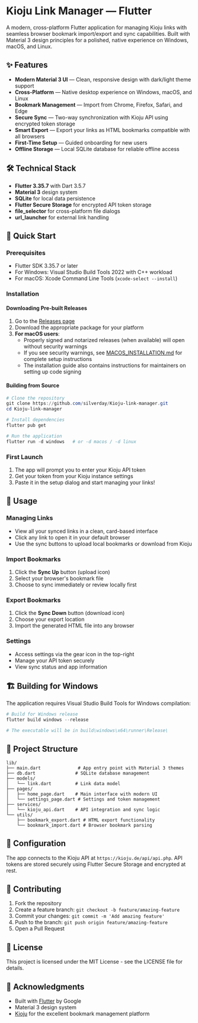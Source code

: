 # Kioju Link Manager — Flutter

A modern, cross-platform Flutter application for managing Kioju links with seamless browser bookmark import/export and sync capabilities. Built with Material 3 design principles for a polished, native experience on Windows, macOS, and Linux.

## ✨ Features

- **Modern Material 3 UI** — Clean, responsive design with dark/light theme support
- **Cross-Platform** — Native desktop experience on Windows, macOS, and Linux
- **Bookmark Management** — Import from Chrome, Firefox, Safari, and Edge
- **Secure Sync** — Two-way synchronization with Kioju API using encrypted token storage
- **Smart Export** — Export your links as HTML bookmarks compatible with all browsers
- **First-Time Setup** — Guided onboarding for new users
- **Offline Storage** — Local SQLite database for reliable offline access

## 🛠 Technical Stack

- **Flutter 3.35.7** with Dart 3.5.7
- **Material 3** design system
- **SQLite** for local data persistence
- **Flutter Secure Storage** for encrypted API token storage
- **file_selector** for cross-platform file dialogs
- **url_launcher** for external link handling

## 🚀 Quick Start

### Prerequisites
- Flutter SDK 3.35.7 or later
- For Windows: Visual Studio Build Tools 2022 with C++ workload
- For macOS: Xcode Command Line Tools (`xcode-select --install`)

### Installation

#### Downloading Pre-built Releases
1. Go to the [Releases page](https://github.com/SilverDay/Kioju-link-manager/releases)
2. Download the appropriate package for your platform
3. **For macOS users**: 
   - Properly signed and notarized releases (when available) will open without security warnings
   - If you see security warnings, see [MACOS_INSTALLATION.md](MACOS_INSTALLATION.md) for complete setup instructions
   - The installation guide also contains instructions for maintainers on setting up code signing

#### Building from Source
```powershell
# Clone the repository
git clone https://github.com/silverday/Kioju-link-manager.git
cd Kioju-link-manager

# Install dependencies
flutter pub get

# Run the application
flutter run -d windows   # or -d macos / -d linux
```

### First Launch
1. The app will prompt you to enter your Kioju API token
2. Get your token from your Kioju instance settings
3. Paste it in the setup dialog and start managing your links!

## 📱 Usage

### Managing Links
- View all your synced links in a clean, card-based interface
- Click any link to open it in your default browser
- Use the sync buttons to upload local bookmarks or download from Kioju

### Import Bookmarks
1. Click the **Sync Up** button (upload icon)
2. Select your browser's bookmark file
3. Choose to sync immediately or review locally first

### Export Bookmarks
1. Click the **Sync Down** button (download icon)
2. Choose your export location
3. Import the generated HTML file into any browser

### Settings
- Access settings via the gear icon in the top-right
- Manage your API token securely
- View sync status and app information

## 🏗 Building for Windows

The application requires Visual Studio Build Tools for Windows compilation:

```powershell
# Build for Windows release
flutter build windows --release

# The executable will be in build\windows\x64\runner\Release\
```

## 📁 Project Structure

```
lib/
├── main.dart              # App entry point with Material 3 themes
├── db.dart               # SQLite database management
├── models/
│   └── link.dart         # Link data model
├── pages/
│   ├── home_page.dart    # Main interface with modern UI
│   └── settings_page.dart # Settings and token management
├── services/
│   └── kioju_api.dart    # API integration and sync logic
└── utils/
    ├── bookmark_export.dart # HTML export functionality
    └── bookmark_import.dart # Browser bookmark parsing
```

## 🔧 Configuration

The app connects to the Kioju API at `https://kioju.de/api/api.php`. API tokens are stored securely using Flutter Secure Storage and encrypted at rest.

## 🤝 Contributing

1. Fork the repository
2. Create a feature branch: `git checkout -b feature/amazing-feature`
3. Commit your changes: `git commit -m 'Add amazing feature'`
4. Push to the branch: `git push origin feature/amazing-feature`
5. Open a Pull Request

## 📄 License

This project is licensed under the MIT License - see the LICENSE file for details.

## 🙏 Acknowledgments

- Built with [Flutter](https://flutter.dev/) by Google
- Material 3 design system
- [Kioju](https://kioju.de/) for the excellent bookmark management platform
